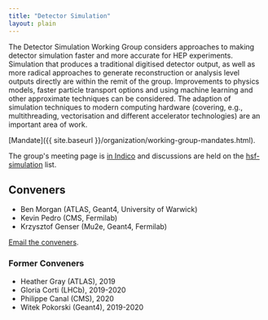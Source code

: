 ```yaml
---
title: "Detector Simulation"
layout: plain
---
```


The Detector Simulation Working Group considers approaches to making
detector simulation faster and more accurate for HEP experiments.
Simulation that produces a traditional digitised detector output, as
well as more radical approaches to generate reconstruction or analysis
level outputs directly are within the remit of the group. Improvements
to physics models, faster particle transport options and using machine
learning and other approximate techniques can be considered. The
adaption of simulation techniques to modern computing hardware
(covering, e.g., multithreading, vectorisation and different accelerator
technologies) are an important area of work.

[Mandate]({{ site.baseurl }}/organization/working-group-mandates.html).

The group's meeting page is [in Indico](https://indico.cern.ch/category/10916/) and
discussions are held on the [hsf-simulation](https://groups.google.com/forum/#%21forum/hsf-simulation) list.

## Conveners

- Ben Morgan (ATLAS, Geant4, University of Warwick)
- Kevin Pedro (CMS, Fermilab)
- Krzysztof Genser (Mu2e, Geant4, Fermilab)

[Email the conveners](mailto:Ben.Morgan@warwick.ac.uk,kpedro88@gmail.com,genser@fnal.gov).

### Former Conveners

- Heather Gray (ATLAS), 2019
- Gloria Corti (LHCb), 2019-2020
- Philippe Canal (CMS), 2020
- Witek Pokorski (Geant4), 2019-2020
